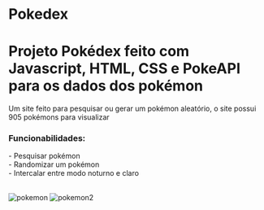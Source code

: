 # Pokedex
<h1>Projeto Pokédex feito com Javascript, HTML, CSS e PokeAPI para os dados dos pokémon</h1>

Um site feito para pesquisar ou gerar um pokémon aleatório, o site possui 905 pokémons para visualizar

<h3>Funcionabilidades:</h3>
- Pesquisar pokémon <br>
- Randomizar um pokémon <br>
- Intercalar entre modo noturno e claro <br><br>


![pokemon](https://user-images.githubusercontent.com/87036259/214681052-8ceaba9b-ebc3-408c-91b5-17e0a69c16c9.PNG)
![pokemon2](https://user-images.githubusercontent.com/87036259/214681150-f1acd18a-af0a-4625-8cb2-10e85af1c727.PNG)
